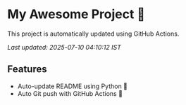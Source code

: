 # My Awesome Project 🚀

This project is automatically updated using GitHub Actions.

_Last updated: 2025-07-10 04:10:12 IST_

## Features
- Auto-update README using Python 🐍
- Auto Git push with GitHub Actions 🤖
